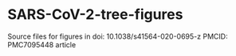 # SARS-CoV-2-tree-figures
Source files for figures in doi: 10.1038/s41564-020-0695-z PMCID: PMC7095448 article
